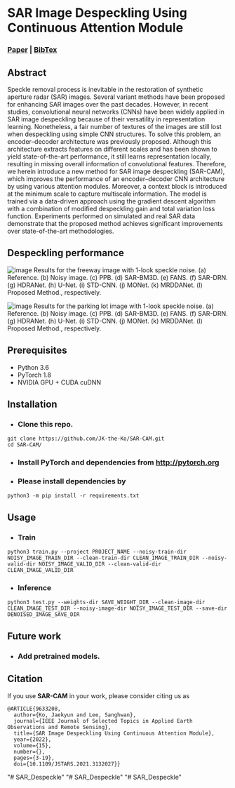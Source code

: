 # SAR Image Despeckling Using Continuous Attention Module
### [Paper](https://ieeexplore.ieee.org/document/9633208) | [BibTex](#citation)
## Abstract
Speckle removal process is inevitable in the restoration of synthetic aperture radar (SAR) images. Several variant methods have been proposed for enhancing SAR images over the past decades. However, in recent studies, convolutional neural networks (CNNs) have been widely applied in SAR image despeckling because of their versatility in representation learning. Nonetheless, a fair number of textures of the images are still lost when despeckling using simple CNN structures. To solve this problem, an encoder–decoder architecture was previously proposed. Although this architecture extracts features on different scales and has been shown to yield state-of-the-art performance, it still learns representation locally, resulting in missing overall information of convolutional features. Therefore, we herein introduce a new method for SAR image despeckling (SAR-CAM), which improves the performance of an encoder–decoder CNN architecture by using various attention modules. Moreover, a context block is introduced at the minimum scale to capture multiscale information. The model is trained via a data-driven approach using the gradient descent algorithm with a combination of modified despeckling gain and total variation loss function. Experiments performed on simulated and real SAR data demonstrate that the proposed method achieves significant improvements over state-of-the-art methodologies.

## Despeckling performance
![image](https://user-images.githubusercontent.com/55126482/144549532-fb7c196d-6415-43fc-abde-22ad07e406b6.png)
Results for the freeway image with 1-look speckle noise. (a) Reference. (b) Noisy image. (c) PPB. (d) SAR-BM3D. (e) FANS. (f) SAR-DRN. (g)
HDRANet. (h) U-Net. (i) STD-CNN. (j) MONet. (k) MRDDANet. (l) Proposed Method., respectively.

![image](https://user-images.githubusercontent.com/55126482/144549430-1c1c6545-7c46-456c-b706-9eb69d4bbf09.png)
Results for the parking lot image with 1-look speckle noise. (a) Reference. (b) Noisy image. (c) PPB. (d) SAR-BM3D. (e) FANS. (f) SAR-DRN.
(g) HDRANet. (h) U-Net. (i) STD-CNN. (j) MONet. (k) MRDDANet. (l) Proposed Method., respectively.

## Prerequisites
- Python 3.6
- PyTorch 1.8
- NVIDIA GPU + CUDA cuDNN

## Installation
- ### Clone this repo.
```
git clone https://github.com/JK-the-Ko/SAR-CAM.git
cd SAR-CAM/
```
- ### Install PyTorch and dependencies from http://pytorch.org
- ### Please install dependencies by
```
python3 -m pip install -r requirements.txt
```

## Usage
- ### Train
```
python3 train.py --project PROJECT_NAME --noisy-train-dir NOISY_IMAGE_TRAIN_DIR --clean-train-dir CLEAN_IMAGE_TRAIN_DIR --noisy-valid-dir NOISY_IMAGE_VALID_DIR --clean-valid-dir CLEAN_IMAGE_VALID_DIR 
```
- ### Inference
```
python3 test.py --weights-dir SAVE_WEIGHT_DIR --clean-image-dir CLEAN_IMAGE_TEST_DIR --noisy-image-dir NOISY_IMAGE_TEST_DIR --save-dir DENOISED_IMAGE_SAVE_DIR
```

## Future work
- ### Add pretrained models.

## Citation
If you use **SAR-CAM** in your work, please consider citing us as

```
@ARTICLE{9633208,
  author={Ko, Jaekyun and Lee, Sanghwan},
  journal={IEEE Journal of Selected Topics in Applied Earth Observations and Remote Sensing}, 
  title={SAR Image Despeckling Using Continuous Attention Module}, 
  year={2022},
  volume={15},
  number={},
  pages={3-19},
  doi={10.1109/JSTARS.2021.3132027}}
```
"# SAR_Despeckle" 
"# SAR_Despeckle" 
"# SAR_Despeckle" 
